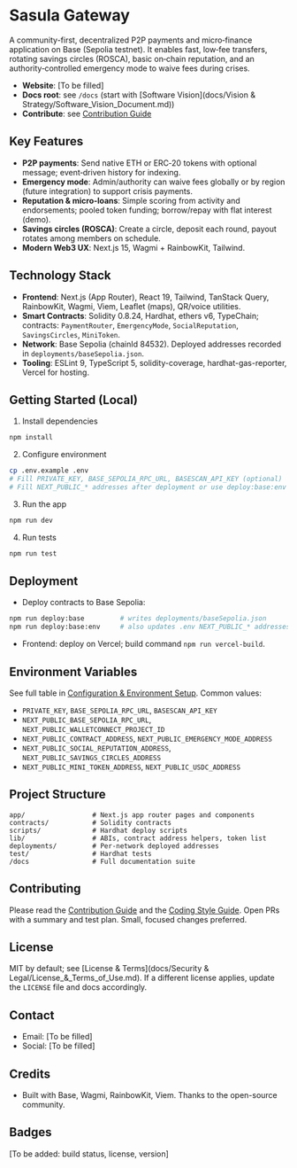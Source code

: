 # Sasula Gateway

A community-first, decentralized P2P payments and micro‑finance application on Base (Sepolia testnet). It enables fast, low‑fee transfers, rotating savings circles (ROSCA), basic on‑chain reputation, and an authority‑controlled emergency mode to waive fees during crises.

- **Website**: [To be filled]
- **Docs root**: see `/docs` (start with [Software Vision](docs/Vision & Strategy/Software_Vision_Document.md))
- **Contribute**: see [Contribution Guide](docs/Additional/Contribution_Guide.md)

## Key Features
- **P2P payments**: Send native ETH or ERC‑20 tokens with optional message; event‑driven history for indexing.
- **Emergency mode**: Admin/authority can waive fees globally or by region (future integration) to support crisis payments.
- **Reputation & micro‑loans**: Simple scoring from activity and endorsements; pooled token funding; borrow/repay with flat interest (demo).
- **Savings circles (ROSCA)**: Create a circle, deposit each round, payout rotates among members on schedule.
- **Modern Web3 UX**: Next.js 15, Wagmi + RainbowKit, Tailwind.

## Technology Stack
- **Frontend**: Next.js (App Router), React 19, Tailwind, TanStack Query, RainbowKit, Wagmi, Viem, Leaflet (maps), QR/voice utilities.
- **Smart Contracts**: Solidity 0.8.24, Hardhat, ethers v6, TypeChain; contracts: `PaymentRouter`, `EmergencyMode`, `SocialReputation`, `SavingsCircles`, `MiniToken`.
- **Network**: Base Sepolia (chainId 84532). Deployed addresses recorded in `deployments/baseSepolia.json`.
- **Tooling**: ESLint 9, TypeScript 5, solidity-coverage, hardhat-gas-reporter, Vercel for hosting.

## Getting Started (Local)
1) Install dependencies
```bash
npm install
```
2) Configure environment
```bash
cp .env.example .env
# Fill PRIVATE_KEY, BASE_SEPOLIA_RPC_URL, BASESCAN_API_KEY (optional)
# Fill NEXT_PUBLIC_* addresses after deployment or use deploy:base:env
```
3) Run the app
```bash
npm run dev
```
4) Run tests
```bash
npm run test
```

## Deployment
- Deploy contracts to Base Sepolia:
```bash
npm run deploy:base         # writes deployments/baseSepolia.json
npm run deploy:base:env     # also updates .env NEXT_PUBLIC_* addresses
```
- Frontend: deploy on Vercel; build command `npm run vercel-build`.

## Environment Variables
See full table in [Configuration & Environment Setup](docs/Development/Configuration_&_Environment_Setup.md). Common values:
- `PRIVATE_KEY`, `BASE_SEPOLIA_RPC_URL`, `BASESCAN_API_KEY`
- `NEXT_PUBLIC_BASE_SEPOLIA_RPC_URL`, `NEXT_PUBLIC_WALLETCONNECT_PROJECT_ID`
- `NEXT_PUBLIC_CONTRACT_ADDRESS`, `NEXT_PUBLIC_EMERGENCY_MODE_ADDRESS`
- `NEXT_PUBLIC_SOCIAL_REPUTATION_ADDRESS`, `NEXT_PUBLIC_SAVINGS_CIRCLES_ADDRESS`
- `NEXT_PUBLIC_MINI_TOKEN_ADDRESS`, `NEXT_PUBLIC_USDC_ADDRESS`

## Project Structure
```
app/                 # Next.js app router pages and components
contracts/           # Solidity contracts
scripts/             # Hardhat deploy scripts
lib/                 # ABIs, contract address helpers, token list
deployments/         # Per-network deployed addresses
test/                # Hardhat tests
/docs                # Full documentation suite
```

## Contributing
Please read the [Contribution Guide](docs/Additional/Contribution_Guide.md) and the [Coding Style Guide](docs/Development/Coding_Style_Guide.md). Open PRs with a summary and test plan. Small, focused changes preferred.

## License
MIT by default; see [License & Terms](docs/Security & Legal/License_&_Terms_of_Use.md). If a different license applies, update the `LICENSE` file and docs accordingly.

## Contact
- Email: [To be filled]
- Social: [To be filled]

## Credits
- Built with Base, Wagmi, RainbowKit, Viem. Thanks to the open-source community.

## Badges
[To be added: build status, license, version]
